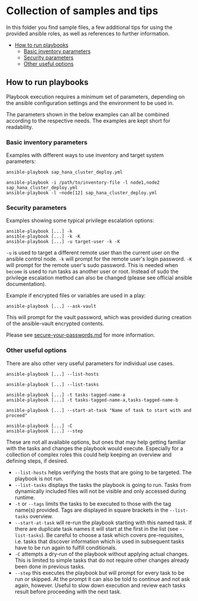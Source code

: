 # Collection of samples and tips

In this folder you find sample files, a few additional tips for using the provided ansible roles, as well as references to further information.

* [How to run playbooks](#how-to-run-playbooks)
    * [Basic inventory parameters](#basic-inventory-parameters)
    * [Security parameters](#security-parameters)
    * [Other useful options](#other-useful-options)

## How to run playbooks

Playbook execution requires a minimum set of parameters, depending on the ansible configuration settings and the environment to be used in.

The parameters shown in the below examples can all be combined according to the respective needs. The examples are kept short for readability.

### Basic inventory parameters

Examples with different ways to use inventory and target system parameters:
```text
ansible-playbook sap_hana_cluster_deploy.yml 

ansible-playbook -i /path/to/inventory-file -l node1,node2 sap_hana_cluster_deploy.yml 
ansible-playbook -l ~node[12] sap_hana_cluster_deploy.yml 
```

### Security parameters

Examples showing some typical privilege escalation options:
```text
ansible-playbook [...] -k
ansible-playbook [...] -k -K
ansible-playbook [...] -u target-user -k -K
```

`-u` is used to target a different remote user than the current user on the ansible control node.
`-k` will prompt for the remote user's login password.
`-K` will prompt for the remote user's sudo password. This is needed when `become` is used to run tasks as another user or root. Instead of sudo the privilege escalation method can also be changed (please see official ansible documentation).

Example if encrypted files or variables are used in a play:
```text
ansible-playbook [...] --ask-vault
```

This will prompt for the vault password, which was provided during creation of the ansible-vault encrypted contents.

Please see [secure-your-passwords.md](secure-your-passwords.md) for more information.

### Other useful options

There are also other very useful parameters for individual use cases.

```text
ansible-playbook [...] --list-hosts

ansible-playbook [...] --list-tasks

ansible-playbook [...] -t tasks-tagged-name-a
ansible-playbook [...] -t tasks-tagged-name-a,tasks-tagged-name-b

ansible-playbook [...] --start-at-task "Name of task to start with and proceed"

ansible-playbook [...] -C
ansible-playbook [...] --step
```

These are not all available options, but ones that may help getting familiar with the tasks and changes the playbook would execute. Especially for a collection of complex roles this could help keeping an overview and defining steps, if desired.

* `--list-hosts` helps verifying the hosts that are going to be targeted. The playbook is not run.
* `--list-tasks` displays the tasks the playbook is going to run. Tasks from dynamically included files will not be visible and only accessed during runtime.
* `-t` or `--tags` limits the tasks to be executed to those with the tag name(s) provided. Tags are displayed in square brackets in the `--list-tasks` overview.
* `--start-at-task` will re-run the playbook starting with this named task. If there are duplicate task names it will start at the first in the list (see `--list-tasks`). 
Be careful to choose a task which covers pre-requisites, i.e. tasks that discover information which is used in subsequent tasks have to be run again to fulfill conditionals.
* `-C` attempts a dry-run of the playbook without applying actual changes. This is limited to simple tasks that do not require other changes already been done in previous tasks. 
* `--step` this executes the playbook but will prompt for every task to be run or skipped. At the prompt it can also be told to continue and not ask again, however. Useful to slow down execution and review each tasks result before proceeding with the next task.
